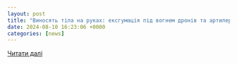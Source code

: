```yaml
---
layout: post
title: "Виносять тіла на руках: ексгумація під вогнем дронів та артилерії п . - Відео | Радіо Свобода"
date: 2024-08-10 16:23:06 +0000
categories: [news]
---
```


[Читати далі](https://uazmi.org/video/post/OZUxwC9UYt0)
